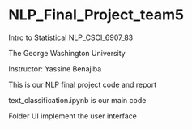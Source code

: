 # NLP_Final_Project_team5
Intro to Statistical NLP_CSCI_6907_83

The George Washington University

Instructor: Yassine Benajiba

This is our NLP final project code and report

text_classification.ipynb is our main code

Folder UI implement the user interface
